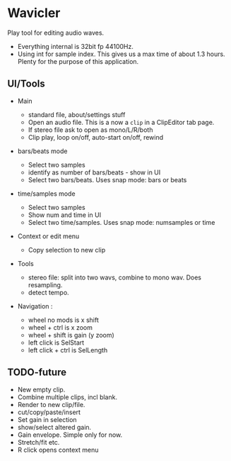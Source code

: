 # Wavicler

Play tool for editing audio waves.

- Everything internal is 32bit fp 44100Hz.
- Using int for sample index. This gives us a max time of about 1.3 hours. Plenty for the purpose of this application.


## UI/Tools

- Main
  - standard file, about/settings stuff
  - Open an audio file. This is a now a `clip` in a ClipEditor tab page.
  - If stereo file ask to open as mono/L/R/both
  - Clip play, loop on/off, auto-start on/off, rewind

- bars/beats mode
  - Select two samples
  - identify as number of bars/beats - show in UI
  - Select two bars/beats. Uses snap mode: bars or beats

- time/samples mode
  - Select two samples
  - Show num and time in UI
  - Select two time/samples. Uses snap mode: numsamples or time

- Context or edit menu
  - Copy selection to new clip

- Tools
  - stereo file: split into two wavs, combine to mono wav. Does resampling.
  - detect tempo.

- Navigation :
  - wheel no mods is x shift
  - wheel + ctrl is x zoom
  - wheel + shift is gain (y zoom)
  - left click is SelStart
  - left click + ctrl is SelLength


## TODO-future
  - New empty clip.
  - Combine multiple clips, incl blank.
  - Render to new clip/file.
  - cut/copy/paste/insert
  - Set gain in selection
  - show/select altered gain.
  - Gain envelope. Simple only for now.
  - Stretch/fit etc.
  - R click opens context menu
